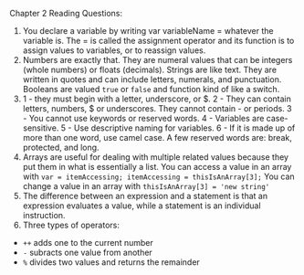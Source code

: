 Chapter 2 Reading Questions:
1. You declare a variable by writing var variableName = whatever the variable is. The = is called the assignment operator and its function is to assign values to variables, or to reassign values.
2. Numbers are exactly that. They are numeral values that can be integers (whole numbers) or floats (decimals). Strings are like text. They are written in quotes and can include letters, numerals, and punctuation. Booleans are valued `true` or `false` and function kind of like a switch.
3. 1 - they must begin with a letter, underscore, or $. 2 - They can contain letters, numbers, $ or underscores. They cannot contain - or periods. 3 - You cannot use keywords or reserved words. 4 - Variables are case-sensitive. 5 - Use descriptive naming for variables. 6 - If it is made up of more than one word, use camel case.
A few reserved words are: break, protected, and long.
4. Arrays are useful for dealing with multiple related values because they put them in what is essentially a list. You can access a value in an array with
`var = itemAccessing;
itemAccessing = thisIsAnArray[3];`
You can change a value in an array with
`thisIsAnArray[3] = 'new string'`
5. The difference between an expression and a statement is that an expression evaluates a value, while a statement is an individual instruction.
6. Three types of operators:
 - `++` adds one to the current number
 - `-` subracts one value from another
 - `%` divides two values and returns the remainder
